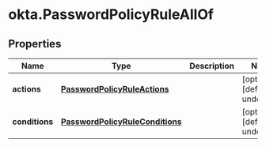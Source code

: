 # okta.PasswordPolicyRuleAllOf

## Properties

Name | Type | Description | Notes
------------ | ------------- | ------------- | -------------
**actions** | [**PasswordPolicyRuleActions**](PasswordPolicyRuleActions.md) |  | [optional] [default to undefined]
**conditions** | [**PasswordPolicyRuleConditions**](PasswordPolicyRuleConditions.md) |  | [optional] [default to undefined]

